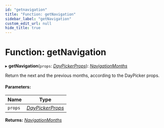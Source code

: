 ```yaml
---
id: "getnavigation"
title: "Function: getNavigation"
sidebar_label: "getNavigation"
custom_edit_url: null
hide_title: true
---
```


# Function: getNavigation

▸ **getNavigation**(`props`: [*DayPickerProps*](../interfaces/daypickerprops.md)): [*NavigationMonths*](../types/navigationmonths.md)

Return the next and the previous months, according to the DayPicker props.

#### Parameters:

Name | Type |
------ | ------ |
`props` | [*DayPickerProps*](../interfaces/daypickerprops.md) |

**Returns:** [*NavigationMonths*](../types/navigationmonths.md)
